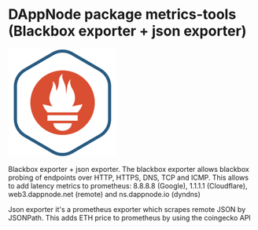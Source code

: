 # DAppNode package metrics-tools (Blackbox exporter + json exporter)

![avatar](blackbox-exporter-avatar.png)

Blackbox exporter + json exporter. The blackbox exporter allows blackbox probing of endpoints over HTTP, HTTPS, DNS, TCP and ICMP. This allows to add latency metrics to prometheus: 8.8.8.8 (Google), 1.1.1.1 (Cloudflare), web3.dappnode.net (remote) and ns.dappnode.io (dyndns)

Json exporter it's a prometheus exporter which scrapes remote JSON by JSONPath. This adds ETH price to prometheus by using the coingecko API